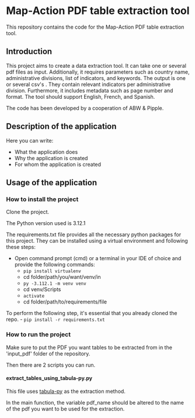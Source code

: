 # Map-Action PDF table extraction tool
This repository contains the code for the Map-Action PDF table extraction tool.

## Introduction
This project aims to create a data extraction tool. It can take one or several pdf files as input. Additionally, it requires parameters such as country name, administrative divisions, list of indicators, and keywords. The output is one or several csv's . They contain relevant indicators per administrative division. Furthermore, it includes metadata such as page number and format. The tool should support English, French, and Spanish.

The code has been developed by a cooperation of ABW & Pipple.

## Description of the application
Here you can write:
  * What the application does
  * Why the application is created
  * For whom the application is created
  
## Usage of the application

### How to install the project
Clone the project.

The Python version used is 3.12.1

The requirements.txt file provides all the necessary python packages for this project. They can be installed using a virtual environment and following these steps:

* Open command prompt (cmd) or a terminal in your IDE of choice and provide the following commands:
     - `pip install virtualenv`
    - cd folder/path/you/want/venv/in 
    - `py -3.112.1 -m venv venv`
    - cd venv/Scripts
    - `activate`
    - cd folder/path/to/requirements/file

To perform the following step, it's essential that you already cloned the repo.
    - `pip install -r requirements.txt`

### How to run the project
Make sure to put the PDF you want tables to be extracted from in the 'input_pdf' folder of the repository.

Then there are 2 scripts you can run.

#### extract_tables_using_tabula-py.py
This file uses [tabula-py](https://pypi.org/project/tabula-py/#description) as the extraction method. 

In the main function, the variable pdf_name should be altered to the name of the pdf you want to be used for the extraction.